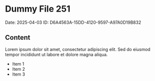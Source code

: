 # Dummy File 251

Date: 2025-04-03
ID: D6A4563A-15DD-4120-9597-A97A0D19B832

## Content

Lorem ipsum dolor sit amet, consectetur adipiscing elit.
Sed do eiusmod tempor incididunt ut labore et dolore magna aliqua.

* Item 1
* Item 2
* Item 3

